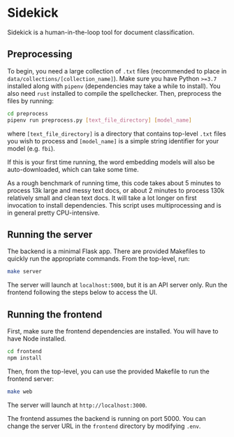 # Sidekick

Sidekick is a human-in-the-loop tool for document classification.

## Preprocessing

To begin, you need a large collection of `.txt` files (recommended to place in `data/collections/[collection_name]`). Make sure you have Python `>=3.7` installed along with `pipenv` (dependencies may take a while to install). You also need `rust` installed to compile the spellchecker. Then, preprocess the files by running:

```bash
cd preprocess
pipenv run preprocess.py [text_file_directory] [model_name]
```

where `[text_file_directory]` is a directory that contains top-level `.txt` files you wish to process and `[model_name]` is a simple string identifier for your model (e.g. `fbi`).

If this is your first time running, the word embedding models will also be auto-downloaded, which can take some time.

As a rough benchmark of running time, this code takes about 5 minutes to process 13k large and messy text docs, or about 2 minutes to process 130k relatively small and clean text docs. It will take a lot longer on first invocation to install dependencies. This script uses multiprocessing and is in general pretty CPU-intensive.

## Running the server

The backend is a minimal Flask app. There are provided Makefiles to quickly run the appropriate commands. From the top-level, run:

```bash
make server
```

The server will launch at `localhost:5000`, but it is an API server only. Run the frontend following the steps below to access the UI.

## Running the frontend

First, make sure the frontend dependencies are installed. You will have to have Node installed.

```bash
cd frontend
npm install
```

Then, from the top-level, you can use the provided Makefile to run the frontend server:

```bash
make web
```

The server will launch at `http://localhost:3000`.

The frontend assumes the backend is running on port 5000. You can change the server URL in the `frontend` directory by modifying `.env`.
